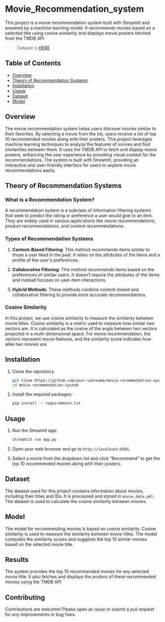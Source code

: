 # Movie_Recommendation_system
This project is a movie recommendation system built with Streamlit and powered by a machine learning model. It recommends movies based on a selected title using cosine similarity and displays movie posters fetched from the TMDB API
>Dataset is [HERE](https://www.kaggle.com/datasets/tmdb/tmdb-movie-metadata)
## Table of Contents

- [Overview](#overview)
- [Theory of Recommendation Systems](#theory-of-recommendation-systems)
- [Installation](#installation)
- [Usage](#usage)
- [Dataset](#dataset)
- [Model](#model)

## Overview

The movie recommendation system helps users discover movies similar to their favorites. By selecting a movie from the list, users receive a list of top 10 recommended movies along with their posters. This project leverages machine learning techniques to analyze the features of movies and find similarities between them. It uses the TMDB API to fetch and display movie posters, enhancing the user experience by providing visual context for the recommendations. The system is built with Streamlit, providing an interactive and user-friendly interface for users to explore movie recommendations easily.

## Theory of Recommendation Systems

### What is a Recommendation System?

A recommendation system is a subclass of information filtering systems that seek to predict the rating or preference a user would give to an item. They are widely used in various applications like movie recommendations, product recommendations, and content recommendations.

### Types of Recommendation Systems

1. **Content-Based Filtering**: This method recommends items similar to those a user liked in the past. It relies on the attributes of the items and a profile of the user's preferences.

2. **Collaborative Filtering**: This method recommends items based on the preferences of similar users. It doesn't require the attributes of the items and instead focuses on user-item interactions.

3. **Hybrid Methods**: These methods combine content-based and collaborative filtering to provide more accurate recommendations.
   

### Cosine Similarity

In this project, we use cosine similarity to measure the similarity between movie titles. Cosine similarity is a metric used to measure how similar two vectors are. It is calculated as the cosine of the angle between two vectors projected in a multi-dimensional space. For movie recommendation, the vectors represent movie features, and the similarity score indicates how alike two movies are.

## Installation

1. Clone the repository:
    ```bash
    git clone https://github.com/your-username/movie-recommendation-system.git
    cd movie-recommendation-system
    ```

2. Install the required packages:
    ```bash
    pip install -r requirements.txt
    ```

## Usage

1. Run the Streamlit app:
    ```bash
    streamlit run app.py
    ```

2. Open your web browser and go to `http://localhost:8501`.

3. Select a movie from the dropdown list and click "Recommend" to get the top 10 recommended movies along with their posters.

## Dataset

The dataset used for this project contains information about movies, including their titles and IDs. It is processed and stored in `movie_data.pkl`. The dataset is used to calculate the cosine similarity between movies.

## Model

The model for recommending movies is based on cosine similarity. Cosine similarity is used to measure the similarity between movie titles. The model computes the similarity scores and suggests the top 10 similar movies based on the selected movie title.

## Results

The system provides the top 10 recommended movies for any selected movie title. It also fetches and displays the posters of these recommended movies using the TMDB API

## Contributing

Contributions are welcome! Please open an issue or submit a pull request for any improvements or bug fixes.


